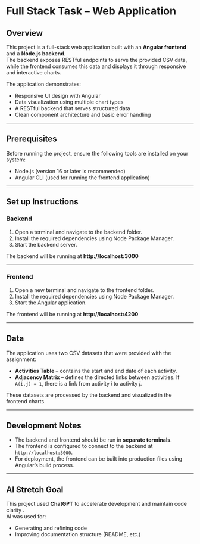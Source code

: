 # Full Stack Task – Web Application

## Overview  
This project is a full-stack web application built with an **Angular frontend** and a **Node.js backend**.  
The backend exposes RESTful endpoints to serve the provided CSV data, while the frontend consumes this data and displays it through responsive and interactive charts.  

The application demonstrates:  
- Responsive UI design with Angular  
- Data visualization using multiple chart types  
- A RESTful backend that serves structured data  
- Clean component architecture and basic error handling  

---

## Prerequisites  
Before running the project, ensure the following tools are installed on your system:  
- Node.js (version 16 or later is recommended)  
- Angular CLI (used for running the frontend application)  

---

## Set up Instructions  

### Backend  
1. Open a terminal and navigate to the backend folder.  
2. Install the required dependencies using Node Package Manager.  
3. Start the backend server.  

The backend will be running at **http://localhost:3000**  

---

### Frontend  
1. Open a new terminal and navigate to the frontend folder.  
2. Install the required dependencies using Node Package Manager.  
3. Start the Angular application.  

The frontend will be running at **http://localhost:4200**  

---

## Data  
The application uses two CSV datasets that were provided with the assignment:  
- **Activities Table** – contains the start and end date of each activity.  
- **Adjacency Matrix** – defines the directed links between activities. If `A(i,j) = 1`, there is a link from activity *i* to activity *j*.  

These datasets are processed by the backend and visualized in the frontend charts.  

---

## Development Notes  
- The backend and frontend should be run in **separate terminals**.  
- The frontend is configured to connect to the backend at `http://localhost:3000`.  
- For deployment, the frontend can be built into production files using Angular’s build process.  

---

## AI Stretch Goal  
This project used **ChatGPT** to accelerate development and maintain code clarity .  
AI was used for:  
- Generating and refining code
- Improving documentation structure (README, etc.)